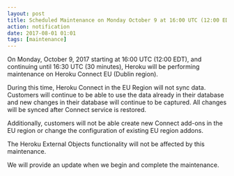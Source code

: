 ```yaml
---
layout: post
title: Scheduled Maintenance on Monday October 9 at 16:00 UTC (12:00 EDT)
action: notification
date: 2017-08-01 01:01
tags: [maintenance]
---
```

On Monday, October 9, 2017 starting at 16:00 UTC (12:00 EDT), and continuing until 16:30 UTC (30 minutes), Heroku will be performing maintenance on Heroku Connect EU (Dublin region).

During this time, Heroku Connect in the EU Region will not sync data. Customers will continue to be able to use the data already in their database and new changes in their database will continue to be captured. All changes will be synced after Connect service is restored.

Additionally, customers will not be able create new Connect add-ons in the EU region or change the configuration of existing EU region addons.

The Heroku External Objects functionality will not be affected by this maintenance.

We will provide an update when we begin and complete the maintenance.
